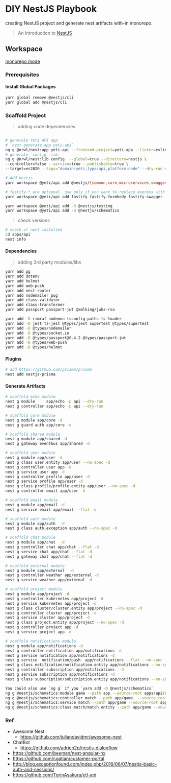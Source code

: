 # DIY NestJS Playbook

creating NestJS project and generate nest artifacts with-in monorepo.

> An Introduction to [NestJS](https://www.joshmorony.com/an-introduction-to-nestjs-for-ionic-developers/)

## Workspace

[monorepo mode](https://docs.nestjs.com/cli/monorepo#monorepo-mode)

### Prerequisites

#### Install Global Packages

```bash
yarn global remove @nestjs/cli
yarn global add @nestjs/cli
```

### Scaffold Project

> adding code dependencies

```bash

# generate Yeti API app
# `nest generate app yeti-api`
ng g @nrwl/nest:app yeti-api --frontend-project=yeti-app --linter=eslint --tags="domain:yeti,type:api,platform:node"
# generate `config` lib
ng g @nrwl/nest:lib config  --global=true --directory=nestjs \
--controller=false --service=true --publishable=true \
--target=es2020 --tags="domain:yeti,type:api,platform:node" --dry-run # use prefix @yeti

# Add nestjs
yarn workspace @yeti/api add @nestjs/{common,core,microservices,swagger,websockets,typeorm,passport,elasticsearch}

# fastify-* are optional. use only if you want to replace express with fastify
yarn workspace @yeti/api add fastify fastify-formbody fastify-swagger

yarn workspace @yeti/api add -D @nestjs/testing
yarn workspace @yeti/api add -D @nestjs/schematics
```

> check versions

```bash
# check of nest installed
cd apps/api
nest info
```

#### Dependencies

> adding 3rd party modules/libs

```bash
yarn add pg
yarn add dotenv
yarn add helmet
yarn add web-push
yarn add nest-router
yarn add nodemailer pug
yarn add class-validator
yarn add class-transformer
yarn add passport passport-jwt @xmlking/jwks-rsa

yarn add -D rimraf nodemon tsconfig-paths ts-loader
yarn add -D jest ts-jest @types/jest supertest @types/supertest
yarn add -D @types/nodemailer
yarn add -D @types/socket.io
yarn add -D @types/passport@0.4.2 @types/passport-jwt
yarn add -D @types/web-push
yarn add -D @types/helmet
```

#### Plugins

```bash
# add https://github.com/prisma/prisma
nest add nestjs-prisma
```


#### Generate Artifacts

```bash
# scaffold echo module
nest g module     app/echo -p api --dry-run
nest g controller app/echo -p api --dry-run

# scaffold core module
nest g module app/core -d
nest g guard auth app/core -d

# scaffold shared module
nest g module app/shared -d
nest g gateway eventbus app/shared -d

# scaffold user module
nest g module app/user -d
nest g class user.entity app/user --no-spec -d
nest g controller user app -d
nest g service user app -d
nest g controller profile app/user -d
nest g service profile app/user -d
nest g class profile/profile.entity app/user --no-spec -d
nest g controller email app/user -d

# scaffold email module
nest g module app/email -d
nest g service email app/email --flat -d

# scaffold auth module
nest g module app/auth  -d
nest g class auth.exception app/auth --no-spec -d

# scaffold chat module
nest g module app/chat  -d
nest g controller chat app/chat --flat -d
nest g service chat app/chat --flat -d
nest g gateway chat app/chat --flat -d

# scaffold external module
nest g module app/external  -d
nest g controller weather app/external -d
nest g service weather app/external -d

# scaffold project module
nest g module app/project -d
nest g controller kubernetes app/project -d
nest g service kubernetes app/project -d
nest g class cluster/cluster.entity app/project --no-spec -d
nest g controller cluster app/project -d
nest g service cluster app/project -d
nest g class project.entity app/project --no-spec -d
nest g controller project app -d
nest g service project app -d

# scaffold notifications module
nest g module app/notifications -d
nest g controller notification app/notifications -d
nest g service notification app/notifications -d
nest g service  notification/push  app/notifications --flat --no-spec -d
nest g class notification/notification.entity app/notifications --no-spec -d
nest g controller subscription app/notifications  -d
nest g service subscription app/notifications -d
nest g class subscription/subscription.entity app/notifications --no-spec -d

You could also use `ng g` if you `yarn add -D @nestjs/schematics`
ng g @nestjs/schematics:module game --path app --source-root apps/api/src -d
ng g @nestjs/schematics:controller match --path app/game  --source-root apps/api/src -d
ng g @nestjs/schematics:service match --path app/game --source-root apps/api/src -d
ng g @nestjs/schematics:class match/match.entity --path app/game --source-root apps/api/src --spec -d
```

### Ref

- Awesome Nest
  - <https://github.com/juliandavidmr/awesome-nest>
- ChatBot
  - <https://github.com/adrien2p/nestjs-dialogflow>
- <https://github.com/beeman/nest-angular-nx>
- <https://github.com/cgatian/customer-portal>
- <http://blog.exceptionfound.com/index.php/2018/06/07/nestjs-basic-auth-and-sessions/>
- <https://github.com/TorinAsakura/etl-api>

